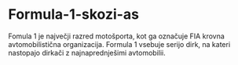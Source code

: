 # Formula-1-skozi-as

Fomula 1 je največji razred motošporta, kot ga označuje FIA krovna avtomobilistična organizacija. Formula 1 vsebuje serijo dirk, na kateri nastopajo dirkači z najnaprednješimi avtomobilii. 
